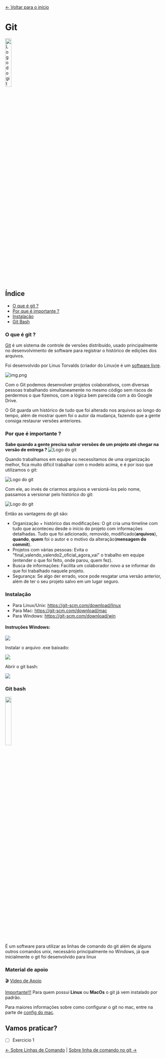 [<- Voltar para o início](../README.md)

# Git

<img src="../imgs/git/gitlogo.png" alt="Logo do git" width="20%" height="20%" />

## Índice
- [O que é git ?](#o-que-é-git-)
- [Por que é importante ?](#por-que-é-importante-)
- [Instalação](#instalação)
- [Git Bash](#git-bash)

### O que é git ?

[Git](https://git-scm.com/) é um sistema de controle de versões distribuído, usado principalmente no desenvolvimento de software para registrar o histórico de edições dos arquivos.

Foi desenvolvido por Linus Torvalds (criador do Linux)e é um [software livre](https://pt.wikipedia.org/wiki/Software_livre).


![img.png](/imgs/repo-example.png)

Com o Git podemos desenvolver projetos colaborativos, com diversas pessoas trabalhando simultaneamente no mesmo código sem riscos de perdermos o que fizemos, com a lógica bem parecida com a do Google Drive.

O Git guarda um histórico de tudo que foi alterado nos arquivos ao longo do tempo, além de mostrar quem foi o autor da mudança, fazendo que a gente consiga restaurar versões anteriores.

### Por que é importante ?

**Sabe quando a gente precisa salvar versões de um projeto até chegar na versão de entrega ?**
<img src="../imgs/git/versionamento-oldschool.png" alt="Logo do git"/>

Quando trabalhamos em equipe ou necessitamos de uma organização melhor, fica muito difícil trabalhar com o modelo acima, e é por isso que utilizamos o git:

<img src="../imgs/git/git-equipe.png" alt="Logo do git" />

Com ele, ao invés de criarmos arquivos e versioná-los pelo nome, passamos a versionar pelo histórico do git:

<img src="../imgs/git/versionamento-git.png" alt="Logo do git" />

Então as vantagens do git são:
- Organização + histórico das modificações: O git cria uma timeline com tudo que aconteceu desde o início do projeto com informações detalhadas. Tudo que foi adicionado, removido, modificado(**arquivos**), **quando**, **quem** foi o autor e o motivo da alteração(**mensagem do commit**).
- Projetos com várias pessoas: Evita o "final_valendo_valendo2_oficial_agora_vai" o trabalho em equipe (entender o que foi feito, onde parou, quem fez).
- Busca de informações: Facilita um colaborador novo a se informar do que foi trabalhado naquele projeto.
- Segurança: Se algo der errado, voce pode resgatar uma versão anterior, além de ter o seu projeto salvo em um lugar seguro.

### Instalação

- Para Linux/Unix: https://git-scm.com/download/linux
- Para Mac: https://git-scm.com/download/mac
- Para Windows: https://git-scm.com/download/win

#### Instruções Windows:

<img src="../imgs/git/git-page.png"  />

Instalar o arquivo .exe baixado:

<img src="../imgs/git/git-exe.png"  />

Abrir o git bash:

<img src="../imgs/git/bash-here.png"  />

### Git bash

<img src="../imgs/git/gitbash.png"  width="20%" height="20%" />

É um software para utilizar as linhas de comando do git além de alguns outros comandos unix, necessário principalmente no Windows, já que inicialmente o git foi desenvolvido para linux

### Material de apoio 

🎬 [Video de Apoio](https://www.youtube.com/watch?v=vkpxf57cngo)

<u>Importante!!!</u> Para quem possui **Linux** ou **MacOs** o git já vem instalado por padrão.

Para maiores informações sobre como configurar o git no mac, entre na parte de [config do mac](./configuracoes-mac.md).

## Vamos praticar?
- [ ] Exercicio 1[](/exercicios/01-exercicio-bash/exercicio1.md)

[<- Sobre Linhas de Comando](./01-sobre-linha-de-comando.md) | [Sobre linha de comando no git ->](./03-sobre-linhas-de-comando-git.md)